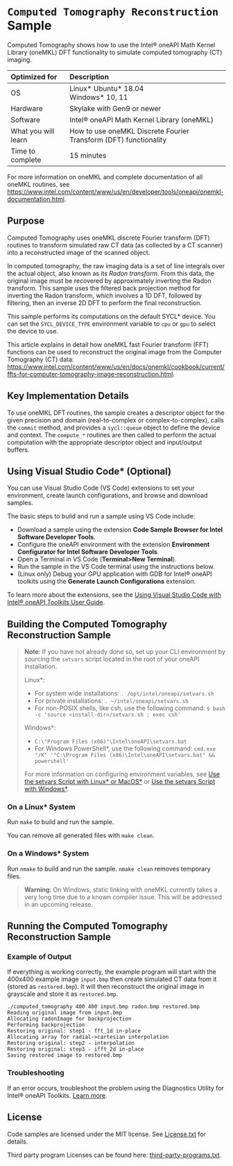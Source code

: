 # `Computed Tomography Reconstruction` Sample

Computed Tomography shows how to use the Intel® oneAPI Math Kernel Library (oneMKL) DFT functionality to simulate computed tomography (CT) imaging.

| Optimized for       | Description
|:---                 |:---
| OS                  | Linux* Ubuntu* 18.04 <br> Windows* 10, 11
| Hardware            | Skylake with Gen9 or newer
| Software            | Intel® oneAPI Math Kernel Library (oneMKL)
| What you will learn | How to use oneMKL Discrete Fourier Transform (DFT) functionality
| Time to complete    | 15 minutes

For more information on oneMKL and complete documentation of all oneMKL routines, see https://www.intel.com/content/www/us/en/developer/tools/oneapi/onemkl-documentation.html.

## Purpose

Computed Tomography uses oneMKL discrete Fourier transform (DFT) routines to transform simulated raw CT data (as collected by a CT scanner) into a reconstructed image of the scanned object.

In computed tomography, the raw imaging data is a set of line integrals over the actual object, also known as its _Radon transform_. From this data, the original image must be recovered by approximately inverting the Radon transform. This sample uses the filtered back projection method for inverting the Radon transform, which involves a 1D DFT, followed by filtering, then an inverse 2D DFT to perform the final reconstruction.

This sample performs its computations on the default SYCL* device. You can set the `SYCL_DEVICE_TYPE` environment variable to `cpu` or `gpu` to select the device to use.

This article explains in detail how oneMKL fast Fourier transform (FFT) functions can be used to reconstruct the original image from the Computer Tomography (CT) data: https://www.intel.com/content/www/us/en/docs/onemkl/cookbook/current/ffts-for-computer-tomography-image-reconstruction.html.

## Key Implementation Details

To use oneMKL DFT routines, the sample creates a descriptor object for the given precision and domain (real-to-complex or complex-to-complex), calls the `commit` method, and provides a `sycl::queue` object to define the device and context. The `compute_*` routines are then called to perform the actual computation with the appropriate descriptor object and input/output buffers.

## Using Visual Studio Code* (Optional)
You can use Visual Studio Code (VS Code) extensions to set your environment, create launch configurations,
and browse and download samples.

The basic steps to build and run a sample using VS Code include:
 - Download a sample using the extension **Code Sample Browser for Intel Software Developer Tools**.
 - Configure the oneAPI environment with the extension **Environment Configurator for Intel Software Developer Tools**.
 - Open a Terminal in VS Code (**Terminal>New Terminal**).
 - Run the sample in the VS Code terminal using the instructions below.
 - (Linux only) Debug your GPU application with GDB for Intel® oneAPI toolkits using the **Generate Launch Configurations** extension.

To learn more about the extensions, see the
[Using Visual Studio Code with Intel® oneAPI Toolkits User Guide](https://www.intel.com/content/www/us/en/develop/documentation/using-vs-code-with-intel-oneapi/top.html).


## Building the Computed Tomography Reconstruction Sample
> **Note**: If you have not already done so, set up your CLI
> environment by sourcing  the `setvars` script located in
> the root of your oneAPI installation.
>
> Linux*:
> - For system wide installations: `. /opt/intel/oneapi/setvars.sh`
> - For private installations: `. ~/intel/oneapi/setvars.sh`
> - For non-POSIX shells, like csh, use the following command: `$ bash -c 'source <install-dir>/setvars.sh ; exec csh'`
>
> Windows*:
> - `C:\"Program Files (x86)"\Intel\oneAPI\setvars.bat`
> - For Windows PowerShell*, use the following command: `cmd.exe "/K" '"C:\Program Files (x86)\Intel\oneAPI\setvars.bat" && powershell'`
>
> For more information on configuring environment variables, see [Use the setvars Script with Linux* or MacOS*](https://www.intel.com/content/www/us/en/develop/documentation/oneapi-programming-guide/top/oneapi-development-environment-setup/use-the-setvars-script-with-linux-or-macos.html) or [Use the setvars Script with Windows*](https://www.intel.com/content/www/us/en/develop/documentation/oneapi-programming-guide/top/oneapi-development-environment-setup/use-the-setvars-script-with-windows.html).

### On a Linux* System
Run `make` to build and run the sample.

You can remove all generated files with `make clean`.

### On a Windows* System
Run `nmake` to build and run the sample. `nmake clean` removes temporary files.

> **Warning**: On Windows, static linking with oneMKL currently takes a very long time due to a known compiler issue. This will be addressed in an upcoming release.

## Running the Computed Tomography Reconstruction Sample

### Example of Output
If everything is working correctly, the example program will start with the 400x400 example image `input.bmp` then create simulated CT data from it (stored as `restored.bmp`). It will then reconstruct the original image in grayscale and store it as `restored.bmp`.

```
./computed_tomography 400 400 input.bmp radon.bmp restored.bmp
Reading original image from input.bmp
Allocating radonImage for backprojection
Performing backprojection
Restoring original: step1 - fft_1d in-place
Allocating array for radial->cartesian interpolation
Restoring original: step2 - interpolation
Restoring original: step3 - ifft_2d in-place
Saving restored image to restored.bmp
```

### Troubleshooting
If an error occurs, troubleshoot the problem using the Diagnostics Utility for Intel® oneAPI Toolkits.
[Learn more](https://www.intel.com/content/www/us/en/develop/documentation/diagnostic-utility-user-guide/top.html).

## License
Code samples are licensed under the MIT license. See
[License.txt](https://github.com/oneapi-src/oneAPI-samples/blob/master/License.txt) for details.

Third party program Licenses can be found here: [third-party-programs.txt](https://github.com/oneapi-src/oneAPI-samples/blob/master/third-party-programs.txt).
